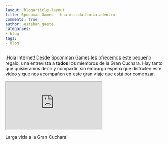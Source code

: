 ```yaml
---
layout: blogarticle-layout
title: Spoonman Games - Una mirada hacia adentro
comments: true
author: esteban_gaete
categories:
- blog
tags:
- Blog
---
```


<p class="margin-top-30">
    ¡Hola Internet! Desde Spoonman Games les ofrecemos este pequeño regalo, una entrevista a <b>todos</b> los miembros de la Gran Cuchara. Hay tanto que quisiéramos decir y compartir, sin embargo espero que disfruten este vídeo y que nos acompañen en este gran viaje que está por comenzar.
</p>

<div class="embed-video-container embed-responsive embed-responsive-16by9 margin-top-30">
    <iframe src="https://www.youtube.com/embed/wMSbj_iL4mE" class="embed-responsive-item"></iframe>
</div>

<p class="margin-top-30" markdown='1'>
Larga vida a la Gran Cuchara!
</p>